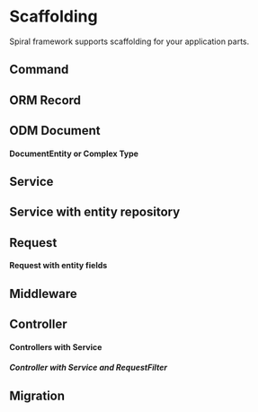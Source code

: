 # Scaffolding
Spiral framework supports scaffolding for your application parts. 

## Command

## ORM Record

## ODM Document

#### DocumentEntity or Complex Type

## Service

## Service with entity repository

## Request 

#### Request with entity fields

## Middleware

## Controller

#### Controllers with Service

##### Controller with Service and RequestFilter

## Migration
